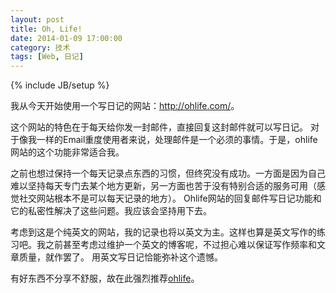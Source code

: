 ```yaml
---
layout: post
title: Oh, Life!
date: 2014-01-09 17:00:00
category: 技术
tags: [Web, 日记]
---
```

{% include JB/setup %}

我从今天开始使用一个写日记的网站：<http://ohlife.com/>。

<!--more-->
这个网站的特色在于每天给你发一封邮件，直接回复这封邮件就可以写日记。
对于像我一样的Email重度使用者来说，处理邮件是一个必须的事情。于是，ohlife网站的这个功能非常适合我。

之前也想过保持一个每天记录点东西的习惯，但终究没有成功。一方面是因为自己难以坚持每天专门去某个地方更新，另一方面也苦于没有特别合适的服务可用（感觉社交网站根本不是可以每天记录的地方）。
Ohlife网站的回复邮件写日记功能和它的私密性解决了这些问题。我应该会坚持用下去。

考虑到这是个纯英文的网站，我的记录也将以英文为主。这样也算是英文写作的练习吧。我之前甚至考虑过维护一个英文的博客呢，不过担心难以保证写作频率和文章质量，就作罢了。
用英文写日记恰能弥补这个遗憾。

有好东西不分享不舒服，故在此强烈推荐[ohlife](<http://ohlife.com/>)。